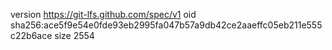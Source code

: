 version https://git-lfs.github.com/spec/v1
oid sha256:ace5f9e54e0fde93eb2995fa047b57a9db42ce2aaeffc05eb211e555c22b6ace
size 2554
